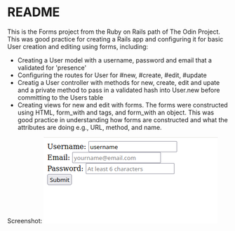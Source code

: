 # README

This is the Forms project from the Ruby on Rails path of The Odin Project. This was good practice for creating a Rails app and configuring it for basic User creation and editing using forms, including:
-  Creating a User model with a username, password and email that a validated for 'presence'
-  Configuring the routes for User for #new, #create, #edit, #update
-  Creatig a User controller with methods for new, create, edit and upate and a private method to pass in a validated hash into User.new before committing to the Users table
-  Creating views for new and edit with forms. The forms were constructed using HTML, form_with and tags, and form_with an object. This was good practice in understanding how forms are constructed and what the attributes are doing e.g., URL, method, and name.


Screenshot: ![screenshot](/Screenshot.png?raw=true "")